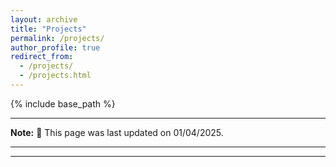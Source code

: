 ```yaml
---
layout: archive
title: "Projects"
permalink: /projects/
author_profile: true
redirect_from:
  - /projects/
  - /projects.html
---
```


{% include base_path %}

---

**Note:** 🔨 This page was last updated on 01/04/2025.

---


---
